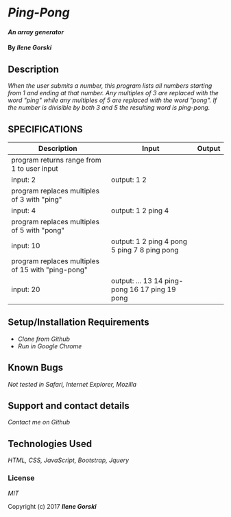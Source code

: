# _Ping-Pong_

#### _An array generator_

#### By _**Ilene Gorski**_

## Description

_When the user submits a number, this program lists all numbers starting from 1 and ending at that number. Any multiples of 3 are replaced with the word "ping" while any multiples of 5 are replaced with the word "pong". If the number is divisible by both 3 and 5 the resulting word is ping-pong._

## SPECIFICATIONS
| Description | Input | Output |
|-------------|-------|--------|
| program returns range from 1 to user input |
input: 2 | output: 1 2 |
| program replaces multiples of 3 with "ping" |
input: 4 | output: 1 2 ping 4 |
|program replaces multiples of 5 with "pong"|
|input: 10 | output: 1 2 ping 4 pong 5 ping 7 8 ping pong |
|program replaces multiples of 15 with "ping-pong" |
input: 20 | output: ... 13 14 ping-pong 16 17 ping 19 pong |

## Setup/Installation Requirements

* _Clone from Github_
* _Run in Google Chrome_

## Known Bugs

_Not tested in Safari, Internet Explorer, Mozilla_

## Support and contact details

_Contact me on Github_

## Technologies Used

_HTML, CSS, JavaScript, Bootstrap, Jquery_

### License

*MIT*

Copyright (c) 2017 **_Ilene Gorski_**

